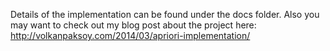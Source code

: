 Details of the implementation can be found under the docs folder. Also you may want to check out my blog post about the project here: http://volkanpaksoy.com/2014/03/apriori-implementation/

